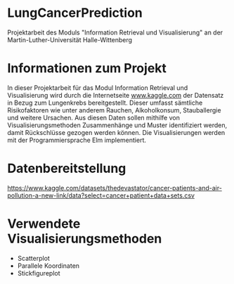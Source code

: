 # LungCancerPrediction

  Projektarbeit des Moduls "Information Retrieval und Visualisierung" an der Martin-Luther-Universität Halle-Wittenberg
# Informationen zum Projekt

  In dieser Projektarbeit für das Modul Information Retrieval und Visualisierung wird durch die Internetseite www.kaggle.com der           Datensatz in Bezug zum Lungenkrebs bereitgestellt. Dieser umfasst sämtliche Risikofaktoren wie unter anderem Rauchen, Alkoholkonsum,     Stauballergie und weitere Ursachen. Aus diesen Daten sollen mithilfe von Visualisierungsmethoden Zusammenhänge und Muster                identifiziert werden, damit Rückschlüsse gezogen werden können. Die Visualisierungen werden mit der Programmiersprache Elm implementiert.
# Datenbereitstellung
  https://www.kaggle.com/datasets/thedevastator/cancer-patients-and-air-pollution-a-new-link/data?select=cancer+patient+data+sets.csv
# Verwendete Visualisierungsmethoden
  - Scatterplot
  - Parallele Koordinaten
  - Stickfigureplot
